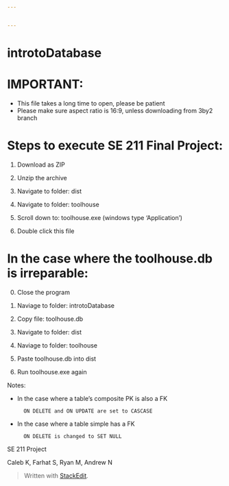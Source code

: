 ```yaml
---


---
```


<h1 id="introtodatabase">introtoDatabase</h1>
<h1 id="important">IMPORTANT:</h1>
<ul>
<li>This file takes a long time to open, please be patient</li>
<li>Please make sure aspect ratio is 16:9, unless downloading from 3by2 branch</li>
</ul>
<h1 id="steps-to-execute-se-211-final-project">Steps to execute SE 211 Final Project:</h1>
<ol>
<li>
<p>Download as ZIP</p>
</li>
<li>
<p>Unzip the archive</p>
</li>
<li>
<p>Navigate to folder: dist</p>
</li>
<li>
<p>Navigate to folder: toolhouse</p>
</li>
<li>
<p>Scroll down to: toolhouse.exe (windows type ‘Application’)</p>
</li>
<li>
<p>Double click this file</p>
</li>
</ol>
<h1 id="in-the-case-where-the-toolhouse.db-is-irreparable">In the case where the toolhouse.db is irreparable:</h1>
<ol start="0">
<li>
<p>Close the program</p>
</li>
<li>
<p>Naviage to folder: introtoDatabase</p>
</li>
<li>
<p>Copy file: toolhouse.db</p>
</li>
<li>
<p>Navigate to folder: dist</p>
</li>
<li>
<p>Naviage to folder: toolhouse</p>
</li>
<li>
<p>Paste toolhouse.db into dist</p>
</li>
<li>
<p>Run toolhouse.exe again</p>
</li>
</ol>
<p>Notes:</p>
<ul>
<li>
<p>In the case where a table’s composite PK is also a FK</p>
<pre><code>  ON DELETE and ON UPDATE are set to CASCASE
</code></pre>
</li>
<li>
<p>In the case where a table simple has a FK</p>
<pre><code>  ON DELETE is changed to SET NULL
</code></pre>
</li>
</ul>
<p>SE 211 Project</p>
<p>Caleb K, Farhat S, Ryan M, Andrew N</p>
<blockquote>
<p>Written with <a href="https://stackedit.io/">StackEdit</a>.</p>
</blockquote>

